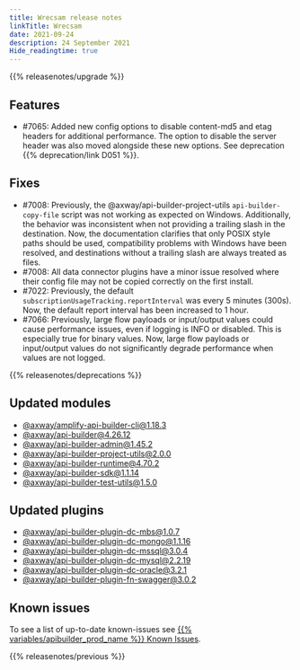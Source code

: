 ```yaml
---
title: Wrecsam release notes
linkTitle: Wrecsam
date: 2021-09-24
description: 24 September 2021
Hide_readingtime: true
---
```


{{% releasenotes/upgrade %}}

## Features

* #7065: Added new config options to disable content-md5 and etag headers for additional performance. The option to disable the server header was also moved alongside these new options. See deprecation {{% deprecation/link D051 %}}.

## Fixes

* #7008: Previously, the @axway/api-builder-project-utils `api-builder-copy-file` script was not working as expected on Windows. Additionally, the behavior was inconsistent when not providing a trailing slash in the destination. Now, the documentation clarifies that only POSIX style paths should be used, compatibility problems with Windows have been resolved, and destinations without a trailing slash are always treated as files.
* #7008: All data connector plugins have a minor issue resolved where their config file may not be copied correctly on the first install.
* #7022: Previously, the default `subscriptionUsageTracking.reportInterval` was every 5 minutes (300s). Now, the default report interval has been increased to 1 hour.
* #7066: Previously, large flow payloads or input/output values could cause performance issues, even if logging is INFO or disabled. This is especially true for binary values. Now, large flow payloads or input/output values do not significantly degrade performance when values are not logged.

{{% releasenotes/deprecations %}}

## Updated modules

* [@axway/amplify-api-builder-cli@1.18.3](https://www.npmjs.com/package/@axway/amplify-api-builder-cli/v/1.18.3)
* [@axway/api-builder@4.26.12](https://www.npmjs.com/package/@axway/api-builder/v/4.26.12)
* [@axway/api-builder-admin@1.45.2](https://www.npmjs.com/package/@axway/api-builder-admin/v/1.45.2)
* [@axway/api-builder-project-utils@2.0.0](https://www.npmjs.com/package/@axway/api-builder-project-utils/v/2.0.0)
* [@axway/api-builder-runtime@4.70.2](https://www.npmjs.com/package/@axway/api-builder-runtime/v/4.70.2)
* [@axway/api-builder-sdk@1.1.14](https://www.npmjs.com/package/@axway/api-builder-sdk/v/1.1.14)
* [@axway/api-builder-test-utils@1.5.0](https://www.npmjs.com/package/@axway/api-builder-test-utils/v/1.5.0)

## Updated plugins

* [@axway/api-builder-plugin-dc-mbs@1.0.7](https://www.npmjs.com/package/@axway/api-builder-plugin-dc-mbs/v/1.0.7)
* [@axway/api-builder-plugin-dc-mongo@1.1.16](https://www.npmjs.com/package/@axway/api-builder-plugin-dc-mongo/v/1.1.16)
* [@axway/api-builder-plugin-dc-mssql@3.0.4](https://www.npmjs.com/package/@axway/api-builder-plugin-dc-mssql/v/3.0.4)
* [@axway/api-builder-plugin-dc-mysql@2.2.19](https://www.npmjs.com/package/@axway/api-builder-plugin-dc-mysql/v/2.2.19)
* [@axway/api-builder-plugin-dc-oracle@3.2.1](https://www.npmjs.com/package/@axway/api-builder-plugin-dc-oracle/v/3.2.1)
* [@axway/api-builder-plugin-fn-swagger@3.0.2](https://www.npmjs.com/package/@axway/api-builder-plugin-fn-swagger/v/3.0.2)

## Known issues

To see a list of up-to-date known-issues see [{{% variables/apibuilder_prod_name %}} Known Issues](/docs/known_issues).

{{% releasenotes/previous %}}
